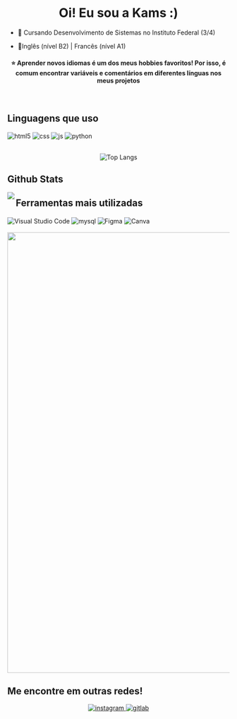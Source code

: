 ### <h1 align="center">Oi! Eu sou a Kams :) </h1>  
  

- 📓 Cursando Desenvolvimento de Sistemas no Instituto Federal (3/4)  
  

- 🌱Inglês (nível B2) | Francês (nível A1)  
  


<h4 align = "center">⭐ Aprender novos idiomas é um dos meus hobbies favoritos! Por isso, é comum encontrar variáveis e comentários em diferentes línguas nos meus projetos </h4>
  

<br/>  
  
## Linguagens que uso

<div style="display: inline_block">
  <img align="center" alt="html5" src="https://img.shields.io/badge/HTML5-E34F26?style=for-the-badge&logo=html5&logoColor=white" />
  <img align="center" alt="css" src="https://img.shields.io/badge/CSS3-1572B6?style=for-the-badge&logo=css3&logoColor=white" />
  <img align="center" alt="js" src="https://img.shields.io/badge/JavaScript-F7DF1E?style=for-the-badge&logo=javascript&logoColor=black" />
  <img align="center" alt="python" src="https://img.shields.io/badge/Python-14354C?style=for-the-badge&logo=python&logoColor=white" />

</div>



</div><br/>
<div align="center">

![Top Langs](https://github-readme-stats.vercel.app/api/top-langs/?username=giovannalimang&hide_progress=true&theme=tokyonight) 

</div>

## Github Stats  
<div align="left"><img src="https://github-readme-stats.vercel.app/api?username=kamsmota&show_icons=true&count_private=true&hide_border=true" align="left"/></div>  


## Ferramentas mais utilizadas
<div style="display: inline_block">
  <img align="center" alt="Visual Studio Code" src="https://img.shields.io/badge/Visual_Studio_Code-007ACC?style=for-the-badge&logo=visual-studio-code&logoColor=white" />
  <img align="center" alt="mysql" src="https://img.shields.io/badge/MySQL-005C84?style=for-the-badge&logo=mysql&logoColor=white" />
  <img align="center" alt="Figma" src="https://img.shields.io/badge/Figma-F24E1E?style=for-the-badge&logo=figma&logoColor=white" />
  <img align="center" alt="Canva" src="https://img.shields.io/badge/Canva-%2300C4CC.svg?style=for-the-badge&logo=Canva&logoColor=white" />
  
</div><br/>
<img src="https://64.media.tumblr.com/005e37a86478a9c92da7d4d3d7464b40/2bd29f0062317531-b1/s400x600/c7edc142895bc810339223dfddf2aa57ced0c32b.gif" width="1000"/>


## Me encontre em outras redes!  
<div align="center">
<a href="https://instagram.com/kamsmota" target="_blank">
  <img src="https://img.shields.io/badge/instagram-%23E1306C.svg?&style=for-the-badge&logo=instagram&logoColor=white" alt="instagram" style="margin-bottom: 5px;" />
</a>
<a href="https://gitlab.com/kamsmota" target="_blank">
  <img src="https://img.shields.io/badge/gitlab-%23FFFFFF.svg?&style=for-the-badge&logo=gitlab&logoColor=white&color=orange" alt="gitlab" style="margin-bottom: 5px;" />
</a> 
  

<br/>
